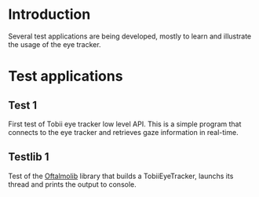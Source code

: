 # Introduction #

Several test applications are being developed, mostly to learn and illustrate the usage of the eye tracker.

# Test applications #

## Test 1 ##

First test of Tobii eye tracker low level API. This is a simple program that connects to the eye tracker and retrieves gaze information in real-time.

## Testlib 1 ##

Test of the [Oftalmolib](Oftalmolib.md) library that builds a TobiiEyeTracker, launchs its thread and prints the output to console.